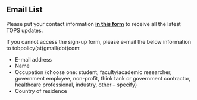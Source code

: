 ## Email List

Please put your contact information [**in this form**](https://docs.google.com/forms/d/1zXWieb5v_JL3I5lUs_Vrdpd2pZjs00nqy7HoFDR78Xs/viewform?edit_requested=true) to receive all the latest TOPS updates.

If you cannot access the sign-up form, please e-mail the below information to tobpolicy(at)gmail(dot)com:
-	E-mail address
-	Name
-	Occupation (choose one: student, faculty/academic researcher, government employee, non-profit, think tank or government contractor, healthcare professional, industry, other – specify)
-	Country of residence
